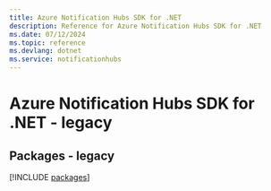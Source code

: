 ```yaml
---
title: Azure Notification Hubs SDK for .NET
description: Reference for Azure Notification Hubs SDK for .NET
ms.date: 07/12/2024
ms.topic: reference
ms.devlang: dotnet
ms.service: notificationhubs
---
```

# Azure Notification Hubs SDK for .NET - legacy
## Packages - legacy
[!INCLUDE [packages](notification-hubs-index.md)]